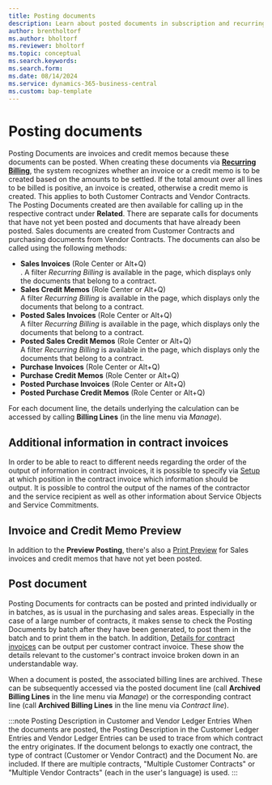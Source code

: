 ```yaml
---
title: Posting documents
description: Learn about posted documents in subscription and recurring billing.
author: brentholtorf
ms.author: bholtorf
ms.reviewer: bholtorf
ms.topic: conceptual
ms.search.keywords: 
ms.search.form: 
ms.date: 08/14/2024
ms.service: dynamics-365-business-central
ms.custom: bap-template
---
```

# Posting documents

Posting Documents are invoices and credit memos because these documents can be posted. When creating these documents via **[Recurring Billing](/docs/srb/recurring-billing.md)**, the system recognizes whether an invoice or a credit memo is to be created based on the amounts to be settled. If the total amount over all lines to be billed is positive, an invoice is created, otherwise a credit memo is created. This applies to both Customer Contracts and Vendor Contracts.
The Posting Documents created are then available for calling up in the respective contract under **Related**. There are separate calls for documents that have not yet been posted and documents that have already been posted. Sales documents are created from Customer Contracts and purchasing documents from Vendor Contracts. The documents can also be called using the following methods:
* **Sales Invoices** (Role Center or Alt+Q) <br/>.
A filter *Recurring Billing* is available in the page, which displays only the documents that belong to a contract.
* **Sales Credit Memos** (Role Center or Alt+Q) <br/>
A filter *Recurring Billing* is available in the page, which displays only the documents that belong to a contract.
* **Posted Sales Invoices** (Role Center or Alt+Q) <br/>
A filter *Recurring Billing* is available in the page, which displays only the documents that belong to a contract.
* **Posted Sales Credit Memos** (Role Center or Alt+Q) <br/>
A filter *Recurring Billing* is available in the page, which displays only the documents that belong to a contract.
* **Purchase Invoices** (Role Center or Alt+Q)
* **Purchase Credit Memos** (Role Center or Alt+Q)
* **Posted Purchase Invoices** (Role Center or Alt+Q)
* **Posted Purchase Credit Memos** (Role Center or Alt+Q)

For each document line, the details underlying the calculation can be accessed by calling **Billing Lines** (in the line menu via *Manage*).


## Additional information in contract invoices
In order to be able to react to different needs regarding the order of the output of information in contract invoices, it is possible to specify via [Setup](/docs/srb/setup/general.md#invoice-details) at which position in the contract invoice which information should be output. It is possible to control the output of the names of the contractor and the service recipient as well as other information about Service Objects and Service Commitments.


## Invoice and Credit Memo Preview

In addition to the **Preview Posting**, there's also a [Print Preview](/docs/general/essentials/print-preview.md) for Sales invoices and credit memos that have not yet been posted.

## Post document

Posting Documents for contracts can be posted and printed individually or in batches, as is usual in the purchasing and sales areas. Especially in the case of a large number of contracts, it makes sense to check the Posting Documents by batch after they have been generated, to post them in the batch and to print them in the batch. In addition, [Details for contract invoices](working-with-contracts/customer-contracts.md#details-for-contract-invoices) can be output per customer contract invoice. These show the details relevant to the customer's contract invoice broken down in an understandable way.

When a document is posted, the associated billing lines are archived. These can be subsequently accessed via the posted document line (call **Archived Billing Lines** in the line menu via *Manage*) or the corresponding contract line (call **Archived Billing Lines** in the line menu via *Contract line*).

:::note Posting Description in Customer and Vendor Ledger Entries
When the documents are posted, the Posting Description in the Customer Ledger Entries and Vendor Ledger Entries can be used to trace from which contract the entry originates. If the document belongs to exactly one contract, the type of contract (Customer or Vendor Contract) and the Document No. are included. If there are multiple contracts, "Multiple Customer Contracts" or "Multiple Vendor Contracts" (each in the user's language) is used.
:::